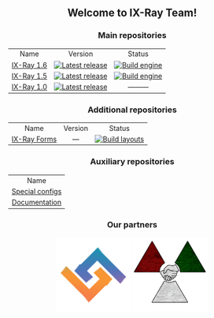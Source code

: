 
<h2 align="center">
  Welcome to <b>IX-Ray Team</b>!
</h2>

<h3 align="center">
  Main repositories
</h3>

<table align="center">
  <tr>
    <td align="center">Name</td>
    <td align="center">Version</td>
    <td align="center">Status</td>
  </tr>
  <tr>
    <td align="center"><a href="https://github.com/ixray-team/ixray-1.6-stcop">IX-Ray 1.6</a></td>
    <td align="center"><a href="https://github.com/ixray-team/ixray-1.6-stcop/releases/tag/r0.4"><img src="https://img.shields.io/github/v/release/ixray-team/ixray-1.6-stcop?include_prereleases&label=Release" alt="Latest release" /></a></td>
    <td align="center"><a href="https://github.com/ixray-team/ixray-1.6-stcop/actions/workflows/build-engine.yml"><img src="https://github.com/ixray-team/ixray-1.6-stcop/actions/workflows/build-engine.yml/badge.svg" alt="Build engine" /></a></td>
  </tr>
  <tr>
    <td align="center"><a href="https://github.com/ixray-team/ixray-1.5-stcs">IX-Ray 1.5</a></td>
    <td align="center"><a href="https://github.com/ixray-team/ixray-1.5-stcs/releases/tag/r0.4"><img src="https://img.shields.io/github/v/release/ixray-team/ixray-1.5-stcs?include_prereleases&label=Release" alt="Latest release" /></a></td>
    <td align="center"><a href="https://github.com/ixray-team/ixray-1.5-stcs/actions/workflows/build-engine.yml"><img src="https://github.com/ixray-team/ixray-1.5-stcs/actions/workflows/build-engine.yml/badge.svg" alt="Build engine" /></a></td>
  </tr>
  <tr >
    <td align="center"><a href="https://github.com/ixray-team/ixray-1.0-stsoc">IX-Ray 1.0</a></td>
    <td align="center"><a href="https://github.com/ixray-team/ixray-1.0-stsoc/releases/tag/r0.2"><img src="https://img.shields.io/github/v/release/ixray-team/ixray-1.0-stsoc?include_prereleases&label=Release" alt="Latest release" /></a></td>
    <td align="center">———</td>
  </tr>
</table>

<h3 align="center">
  Additional repositories
</h3>

<table align="center">
  <tr>
    <td align="center">Name</td>
    <td align="center">Version</td>
    <td align="center">Status</td>
  </tr>
  <tr>
    <td align="center"><a href="https://github.com/ixray-team/ixray-forms">IX-Ray Forms</a></td>
    <td align="center">—</td>
    <td align="center"><a href="https://github.com/ixray-team/ixray-forms/actions/workflows/build-layouts.yml"><img src="https://github.com/ixray-team/ixray-forms/actions/workflows/build-layouts.yml/badge.svg" alt="Build layouts" /></a></td>
  </tr>
</table>

<h3 align="center">
  Auxiliary repositories
</h3>

<table align="center">
  <tr>
    <td align="center">Name</td>
  </tr>
  <tr>
    <td align="center"><a href="https://github.com/ixray-team/.github">Special configs</a></td>
  </tr>
  <tr>
    <td align="center"><a href="https://github.com/ixray-team/ixray-docs">Documentation</a></td>
  </tr>
</table>

<h3 align="center">
  Our partners
</h3>

<div align="center">
  <p>
    <a href="https://github.com/Lithium-XR"><img src="https://github.com/ixray-team/.github/blob/default/profile/Frame9.png" alt="Lithium" width="150" height="150" /></a>
    <a href="https://vk.com/stalker_belarus"><img src="https://github.com/ixray-team/.github/blob/default/profile/logo_new.png" alt="S.T.A.L.K.E.R. Беларусь" width="155" height="150" /></a>
  </p>
</div>
